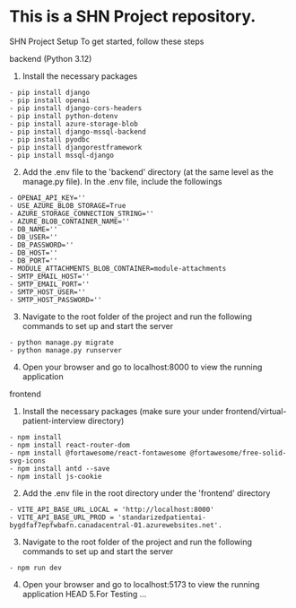 This is a SHN Project repository.
=======
SHN Project Setup
To get started, follow these steps

backend (Python 3.12)
1. Install the necessary packages
```
- pip install django
- pip install openai
- pip install django-cors-headers
- pip install python-dotenv
- pip install azure-storage-blob
- pip install django-mssql-backend
- pip install pyodbc
- pip install djangorestframework
- pip install mssql-django
```

2. Add the .env file to the 'backend' directory (at the same level as the manage.py file). In the .env file, include the followings
```
- OPENAI_API_KEY=''
- USE_AZURE_BLOB_STORAGE=True 
- AZURE_STORAGE_CONNECTION_STRING=''
- AZURE_BLOB_CONTAINER_NAME=''
- DB_NAME=''
- DB_USER=''
- DB_PASSWORD=''
- DB_HOST=''
- DB_PORT=''
- MODULE_ATTACHMENTS_BLOB_CONTAINER=module-attachments
- SMTP_EMAIL_HOST=''
- SMTP_EMAIL_PORT=''
- SMTP_HOST_USER=''
- SMTP_HOST_PASSWORD=''
```

3. Navigate to the root folder of the project and run the following commands to set up and start the server
```
- python manage.py migrate
- python manage.py runserver
```

4. Open your browser and go to localhost:8000 to view the running application

frontend
1. Install the necessary packages (make sure your under frontend/virtual-patient-interview directory)
```
- npm install
- npm install react-router-dom
- npm install @fortawesome/react-fontawesome @fortawesome/free-solid-svg-icons
- npm install antd --save
- npm install js-cookie
```

2. Add the .env file in the root directory under the 'frontend' directory
```
- VITE_API_BASE_URL_LOCAL = 'http://localhost:8000'
- VITE_API_BASE_URL_PROD = 'standarizedpatientai-bygdfaf7epfwbafn.canadacentral-01.azurewebsites.net'.
```
3. Navigate to the root folder of the project and run the following commands to set up and start the server
```
- npm run dev
```
4. Open your browser and go to localhost:5173 to view the running application
 HEAD
5.For Testing
...
